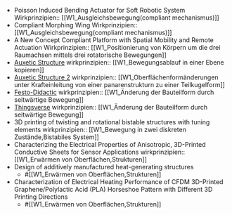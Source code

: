 - Poisson Induced Bending Actuator for Soft Robotic System
  Wirkprinzipien:: [[W1_Ausgleichsbewegung(compliant mechanismus)]]
- Compliant Morphing Wing
  Wirkprinzipien:: [[W1_Ausgleichsbewegung(compliant mechanismus)]]
- A New Concept Compliant Platform with Spatial Mobility and Remote Actuation
  Wirkprinzipien:: [[W1_Positionierung von Körpern um die drei Raumachsen mittels drei rotatorische Bewegungen]]
- [Auxetic Structure](https://www.youtube.com/watch?v=XP5Fk-lHvK0&ab_channel=MITMediaLab)
  wirkprinzipien:: [[W1_Bewegungsablauf in einer Ebene kopieren]]
- [Auxetic Structure 2](https://www.thingiverse.com/thing:881094)
  wirkprinzipien:: [[W1_Oberflächenformänderungen unter Krafteinleitung von einer panarenstrukturn zu einer Teilkugelform]]
- [Festo-Didactic](https://www.festo-didactic.com/de-de/lernsysteme/technik-fuer-allgemeinbildende-schulen/fin-ray-bastelbogen.htm?fbid=ZGUuZGUuNTQ0LjEzLjE4LjE0MDMuODUyOA)
  wirkprinzipien:: [[W1_Änderung der Bauteilform durch seitwärtige Bewegung]]
- [Thingsverse](https://www.thingiverse.com/thing:1487390)
  wirkprinzipien:: [[W1_Änderung der Bauteilform durch seitwärtige Bewegung]]
- 3D printing of twisting and rotational bistable structures with tuning elements
  wirkprinzipien:: [[W1_Bewegung in zwei diskreten Zustände,Bistabiles System]]
- Characterizing the Electrical Properties of Anisotropic, 3D-Printed Conductive Sheets for Sensor Applications
  wirkprinzipien:: [[W1_Erwärmen von Oberflächen,Strukturen]]
- Design of additively manufactured heat-generating structures
	- #[[W1_Erwärmen von Oberflächen,Strukturen]]
- Characterization of Electrical Heating Performance of CFDM 3D-Printed Graphene/Polylactic Acid (PLA) Horseshoe Pattern with Different 3D Printing Directions
	- #[[W1_Erwärmen von Oberflächen,Strukturen]]